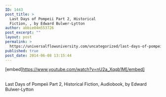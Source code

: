 ```yaml
---
ID: 1443
post_title: >
  Last Days of Pompeii Part 2, Historical
  Fiction, , by Edward Bulwer-Lytton
author: abbie04m553726
post_excerpt: ""
layout: post
permalink: >
  https://universalflowuniversity.com/uncategorized/last-days-of-pompeii-part-2-historical-fiction-by-edward-bulwer-lytton/
published: true
post_date: 2014-06-08 13:15:44
---
```

[embed]https://www.youtube.com/watch?v=nU2a_Xqqb1M[/embed]</br></br>
<p>Last Days of Pompeii Part 2, Historical Fiction, Audiobook, by Edward Bulwer-Lytton</p>